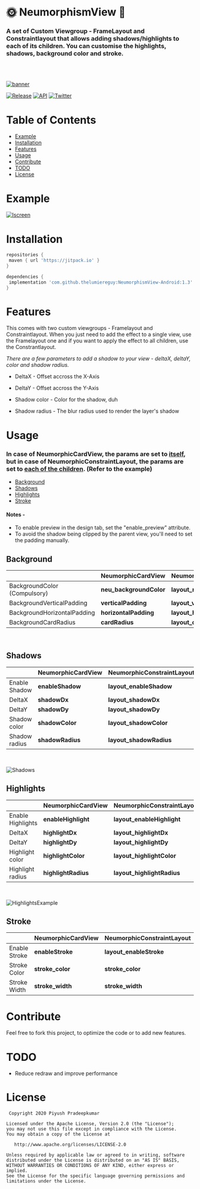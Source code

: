 # :sun_with_face: NeumorphismView :new_moon_with_face:


### A set of Custom Viewgroup - FrameLayout and Constraintlayout that allows adding shadows/highlights to each of its children. You can customise the highlights, shadows, background color and stroke.

<br></br>

[![banner](https://user-images.githubusercontent.com/59196814/84686467-9b428700-af59-11ea-9fc2-14ca64f2eab3.png)
](https://github.com/thelumiereguy/NeumorphismView-Android)

[![Release](https://img.shields.io/badge/release-1.3-blue?style=for-the-badge)](https://jitpack.io/#thelumiereguy/NeumorphismView-Android) [![API](https://img.shields.io/badge/API-21%2B-orange?style=for-the-badge)](https://android-arsenal.com/api?level=21) [![Twitter](https://img.shields.io/badge/twitter-thelumiereguy-blue?style=for-the-badge)](https://twitter.com/thelumiereguy)

# Table of Contents

- [Example](#example)
- [Installation](#installation)
- [Features](#features)
- [Usage](#usage)
- [Contribute](#contribute)
- [TODO](#todo)
- [License](#license)

# Example

[![Iscreen](https://user-images.githubusercontent.com/59196814/84690464-26268000-af60-11ea-8589-0a027e215ba9.png)]()

# Installation

```gradle
repositories {
 maven { url 'https://jitpack.io' }
}

dependencies {
 implementation 'com.github.thelumiereguy:NeumorphismView-Android:1.3'
}
```

# Features

This comes with two custom viewgroups - Framelayout and Constraintlayout. When you just need to add the effect to a single view, use the Framelayout one and if you want to apply the effect to all children, use the Constrantlayout.

*There are a few parameters to add a shadow to your view - deltaX, deltaY, color and shadow radius.*

* DeltaX - Offset accross the X-Axis

* DeltaY - Offset accross the Y-Axis

* Shadow color - Color for the shadow, duh

* Shadow radius - The blur radius used to render the layer's shadow

# Usage

### In case of NeumorphicCardView, the params are set to <ins>itself</ins>, but in case of NeumorphicConstraintLayout, the params are set to <ins>each of the children</ins>. (Refer to the example)

- [Background](#background)
- [Shadows](#shadows)
- [Highlights](#highlights)
- [Stroke](#stroke)

#### Notes -
* To enable preview in the design tab, set the "enable_preview" attribute.
* To avoid the shadow being clipped by the parent view, you'll need to set the padding manually.


## Background

|                              | NeumorphicCardView       | NeumorphicConstraintLayout       |
|----------------              |------------------------- |------------------------------    |
|BackgroundColor (Compulsory)  |**neu_backgroundColor**   |**layout_neu_backgroundColor**    |
|BackgroundVerticalPadding     |**verticalPadding**       |**layout_verticalPadding**        |
|BackgroundHorizontalPadding   |**horizontalPadding**     |**layout_horizontalPadding**      |
|BackgroundCardRadius          |**cardRadius**            |**layout_cardRadius**             |

<br>

## Shadows

|                | NeumorphicCardView            | NeumorphicConstraintLayout     |
|----------------|-------------------------------|-----------------------------   |
|Enable Shadow   |**enableShadow**         |**layout_enableShadow**    |
|DeltaX          |**shadowDx**             |**layout_shadowDx**        |
|DeltaY          |**shadowDy**             |**layout_shadowDy**        |
|Shadow color    |**shadowColor**          |**layout_shadowColor**     |
|Shadow radius   |**shadowRadius**         |**layout_shadowRadius**    |

<br>


![Shadows](https://user-images.githubusercontent.com/59196814/84823486-0b293e00-b03c-11ea-8bea-31cbf7c49660.png)



## Highlights

|                 | NeumorphicCardView            | NeumorphicConstraintLayout       |
|---------------- |-------------------------------|-----------------------------     |
|Enable Highlights  |**enableHighlight**    |**layout_enableHighlight**   |
|DeltaX           |**highlightDx**          |**layout_highlightDx**       |
|DeltaY           |**highlightDy**          |**layout_highlightDy**       |
|Highlight color  |**highlightColor**       |**layout_highlightColor**    |
|Highlight radius |**highlightRadius**      |**layout_highlightRadius**   |

<br>


![HighlightsExample](https://user-images.githubusercontent.com/59196814/84823510-154b3c80-b03c-11ea-8dc8-4132053d1c91.png)


## Stroke

|                 | NeumorphicCardView            | NeumorphicConstraintLayout       |
|---------------- |-------------------------------|-----------------------------     |
|Enable Stroke    |**enableStroke**         |**layout_enableStroke**      |
|Stroke Color     |**stroke_color**         |**stroke_color**             |
|Stroke Width     |**stroke_width**         |**stroke_width**             |


# Contribute

Feel free to fork this project, to optimize the code or to add new features.

# TODO
* Reduce redraw and improve performance

# License

     Copyright 2020 Piyush Pradeepkumar
    
    Licensed under the Apache License, Version 2.0 (the "License");
    you may not use this file except in compliance with the License.
    You may obtain a copy of the License at
    
       http://www.apache.org/licenses/LICENSE-2.0
    
    Unless required by applicable law or agreed to in writing, software
    distributed under the License is distributed on an "AS IS" BASIS,
    WITHOUT WARRANTIES OR CONDITIONS OF ANY KIND, either express or implied.
    See the License for the specific language governing permissions and
    limitations under the License.
